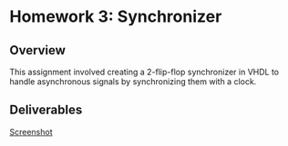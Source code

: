 # Homework 3: Synchronizer

## Overview
This assignment involved creating a 2-flip-flop synchronizer in VHDL to handle asynchronous signals by synchronizing them with a clock.

## Deliverables
[Screenshot](assets/HW3_Sync.png)
